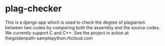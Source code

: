 # plag-checker
This is a django app which is used to check the degree of plagiarism between two codes by comparing both the assembly and the source codes. We currently support C and C++.
See the project in action at thegoldenpath-samplepython.rhcloud.com
